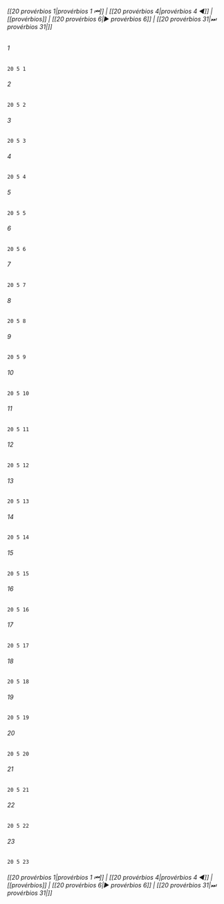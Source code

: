 
###### [[20 provérbios 1|provérbios 1 ⏮]] | [[20 provérbios 4|provérbios 4 ◀]] | [[provérbios]] | [[20 provérbios 6|▶ provérbios 6]] | [[20 provérbios 31|⏭ provérbios 31|]]

###### 1
``` verse
20 5 1 
```
###### 2
``` verse
20 5 2 
```
###### 3
``` verse
20 5 3 
```
###### 4
``` verse
20 5 4 
```
###### 5
``` verse
20 5 5 
```
###### 6
``` verse
20 5 6 
```
###### 7
``` verse
20 5 7 
```
###### 8
``` verse
20 5 8 
```
###### 9
``` verse
20 5 9 
```
###### 10
``` verse
20 5 10 
```
###### 11
``` verse
20 5 11 
```
###### 12
``` verse
20 5 12 
```
###### 13
``` verse
20 5 13 
```
###### 14
``` verse
20 5 14 
```
###### 15
``` verse
20 5 15 
```
###### 16
``` verse
20 5 16 
```
###### 17
``` verse
20 5 17 
```
###### 18
``` verse
20 5 18 
```
###### 19
``` verse
20 5 19 
```
###### 20
``` verse
20 5 20 
```
###### 21
``` verse
20 5 21 
```
###### 22
``` verse
20 5 22 
```
###### 23
``` verse
20 5 23 
```

###### [[20 provérbios 1|provérbios 1 ⏮]] | [[20 provérbios 4|provérbios 4 ◀]] | [[provérbios]] | [[20 provérbios 6|▶ provérbios 6]] | [[20 provérbios 31|⏭ provérbios 31|]]

